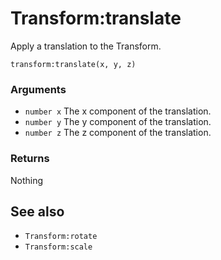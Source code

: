 <!--
category: reference
-->

Transform:translate
===

Apply a translation to the Transform.

    transform:translate(x, y, z)

### Arguments

- `number x` The x component of the translation.
- `number y` The y component of the translation.
- `number z` The z component of the translation.

### Returns

Nothing

See also
---

- `Transform:rotate`
- `Transform:scale`
